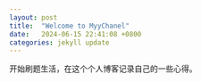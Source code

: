 ```yaml
---
layout: post
title:  "Welcome to MyyChanel"
date:   2024-06-15 22:41:08 +0800
categories: jekyll update
---
```

开始刷题生活，在这个个人博客记录自己的一些心得。
